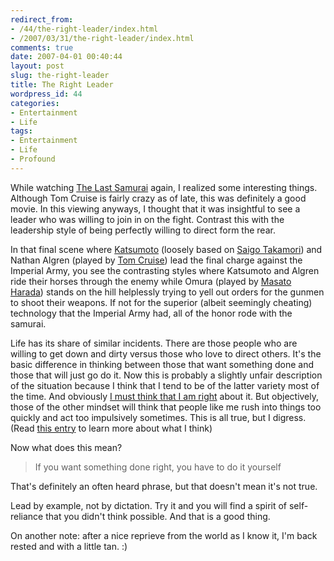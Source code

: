```yaml
---
redirect_from:
- /44/the-right-leader/index.html
- /2007/03/31/the-right-leader/index.html
comments: true
date: 2007-04-01 00:40:44
layout: post
slug: the-right-leader
title: The Right Leader
wordpress_id: 44
categories:
- Entertainment
- Life
tags:
- Entertainment
- Life
- Profound
---
```


While watching [The Last Samurai](http://imdb.com/title/tt0325710/) again, I realized some interesting things.  Although Tom Cruise is fairly crazy as of late, this was definitely a good movie.  In this viewing anyways, I thought that it was insightful to see a leader who was willing to join in on the fight.  Contrast this with the leadership style of being perfectly willing to direct form the rear.

In that final scene where [Katsumoto](http://en.wikipedia.org/wiki/Katsumoto) (loosely based on [Saigo Takamori](http://en.wikipedia.org/wiki/Saigo_Takamori)) and Nathan Algren (played by [Tom Cruise](http://en.wikipedia.org/wiki/Tom_Cruise)) lead the final charge against the Imperial Army, you see the contrasting styles where Katsumoto and Algren ride their horses through the enemy while Omura (played by [Masato Harada](http://en.wikipedia.org/wiki/Masato_Harada)) stands on the hill helplessly trying to yell out orders for the gunmen to shoot their weapons.  If not for the superior (albeit seemingly cheating) technology that the Imperial Army had, all of the honor rode with the samurai.

Life has its share of similar incidents.  There are those people who are willing to get down and dirty versus those who love to direct others.  It's the basic difference in thinking between those that want something done and those that will just go do it.  Now this is probably a slightly unfair description of the situation because I think that I tend to be of the latter variety most of the time.  And obviously [I must think that I am right](http://www.goingthewongway.com/2007/02/01/algorithm-for-your-life/) about it.  But objectively, those of the other mindset will think that people like me rush into things too quickly and act too impulsively sometimes.  This is all true, but I digress.  (Read [this entry](http://www.goingthewongway.com/2007/02/01/algorithm-for-your-life/) to learn more about what I think)

Now what does this mean?


> If you want something done right, you have to do it yourself



That's definitely an often heard phrase, but that doesn't mean it's not true.

Lead by example, not by dictation.  Try it and you will find a spirit of self-reliance that you didn't think possible.  And that is a good thing.

On another note: after a nice reprieve from the world as I know it, I'm back rested and with a little tan.  :)
